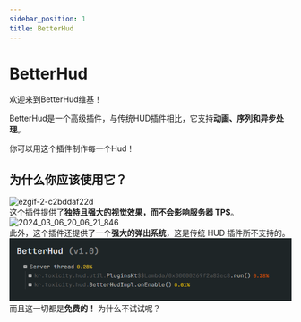 ```yaml
---
sidebar_position: 1
title: BetterHud
---
```


# BetterHud

欢迎来到BetterHud维基！

BetterHud是一个高级插件，与传统HUD插件相比，它支持**动画、序列和异步处理**。

你可以用这个插件制作每一个Hud！

## 为什么你应该使用它？

![ezgif-2-c2bddaf22d](_image/intro-1.gif)  
这个插件提供了**独特且强大的视觉效果，而不会影响服务器 TPS**。  
![2024_03_06_20_06_21_846](_image/intro-2.gif)  
此外，这个插件还提供了一个**强大的弹出系统**，这是传统 HUD 插件所不支持的。  
![2024-03-07_231322](_image/intro-3.png)  
而且这一切都是**免费的！** 为什么不试试呢？
